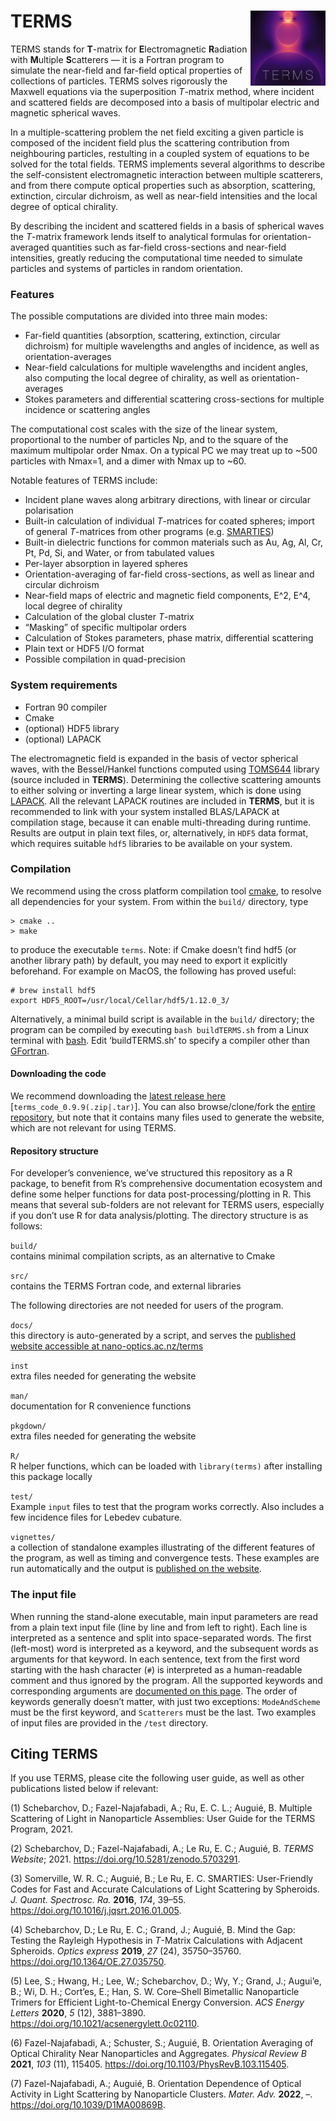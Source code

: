 
<!-- README.md is generated from README.Rmd. Please edit that file -->

# TERMS <img src="man/figures/logo.png" width="120" align="right" />

TERMS stands for **T**-matrix for **E**lectromagnetic **R**adiation with
**M**ultiple **S**catterers — it is a Fortran program to simulate the
near-field and far-field optical properties of collections of particles.
TERMS solves rigorously the Maxwell equations via the superposition
*T*-matrix method, where incident and scattered fields are decomposed
into a basis of multipolar electric and magnetic spherical waves.

In a multiple-scattering problem the net field exciting a given particle
is composed of the incident field plus the scattering contribution from
neighbouring particles, restulting in a coupled system of equations to
be solved for the total fields. TERMS implements several algorithms to
describe the self-consistent electromagnetic interaction between
multiple scatterers, and from there compute optical properties such as
absorption, scattering, extinction, circular dichroism, as well as
near-field intensities and the local degree of optical chirality.

By describing the incident and scattered fields in a basis of spherical
waves the *T*-matrix framework lends itself to analytical formulas for
orientation-averaged quantities such as far-field cross-sections and
near-field intensities, greatly reducing the computational time needed
to simulate particles and systems of particles in random orientation.

### Features

The possible computations are divided into three main modes:

-   Far-field quantities (absorption, scattering, extinction, circular
    dichroism) for multiple wavelengths and angles of incidence, as well
    as orientation-averages
-   Near-field calculations for multiple wavelengths and incident
    angles, also computing the local degree of chirality, as well as
    orientation-averages
-   Stokes parameters and differential scattering cross-sections for
    multiple incidence or scattering angles

The computational cost scales with the size of the linear system,
proportional to the number of particles Np, and to the square of the
maximum multipolar order Nmax. On a typical PC we may treat up to \~500
particles with Nmax=1, and a dimer with Nmax up to \~60.

Notable features of TERMS include:

-   Incident plane waves along arbitrary directions, with linear or
    circular polarisation
-   Built-in calculation of individual *T*-matrices for coated spheres;
    import of general *T*-matrices from other programs
    (e.g. [SMARTIES](https://www.victoria.ac.nz/scps/research/research-groups/raman-lab/numerical-tools/smarties))
-   Built-in dielectric functions for common materials such as Au, Ag,
    Al, Cr, Pt, Pd, Si, and Water, or from tabulated values
-   Per-layer absorption in layered spheres
-   Orientation-averaging of far-field cross-sections, as well as linear
    and circular dichroism
-   Near-field maps of electric and magnetic field components, E^2, E^4,
    local degree of chirality
-   Calculation of the global cluster *T*-matrix
-   “Masking” of specific multipolar orders
-   Calculation of Stokes parameters, phase matrix, differential
    scattering
-   Plain text or HDF5 I/O format
-   Possible compilation in quad-precision

### System requirements

-   Fortran 90 compiler
-   Cmake
-   (optional) HDF5 library
-   (optional) LAPACK

The electromagnetic field is expanded in the basis of vector spherical
waves, with the Bessel/Hankel functions computed using
[TOMS644](http://www.netlib.org/toms-2014-06-10/644) library (source
included in **TERMS**). Determining the collective scattering amounts to
either solving or inverting a large linear system, which is done using
[LAPACK](http://www.netlib.org/lapack/). All the relevant LAPACK
routines are included in **TERMS**, but it is recommended to link with
your system installed BLAS/LAPACK at compilation stage, because it can
enable multi-threading during runtime.  
Results are output in plain text files, or, alternatively, in `HDF5`
data format, which requires suitable `hdf5` libraries to be available on
your system.

### Compilation

We recommend using the cross platform compilation tool
[cmake](https://cmake.org/), to resolve all dependencies for your
system. From within the `build/` directory, type

    > cmake ..
    > make

to produce the executable `terms`. Note: if Cmake doesn’t find hdf5 (or
another library path) by default, you may need to export it explicitly
beforehand. For example on MacOS, the following has proved useful:

    # brew install hdf5
    export HDF5_ROOT=/usr/local/Cellar/hdf5/1.12.0_3/

Alternatively, a minimal build script is available in the `build/`
directory; the program can be compiled by executing `bash buildTERMS.sh`
from a Linux terminal with [bash](https://www.gnu.org/software/bash/).
Edit ‘buildTERMS.sh’ to specify a compiler other than
[GFortran](https://gcc.gnu.org/wiki/GFortran).

#### Downloading the code

We recommend downloading the [latest release
here](https://github.com/nano-optics/terms/releases)
\[`terms_code_0.9.9(.zip|.tar)`\]. You can also browse/clone/fork the
[entire repository](https://github.com/nano-optics/terms), but note that
it contains many files used to generate the website, which are not
relevant for using TERMS.

#### Repository structure

For developer’s convenience, we’ve structured this repository as a R
package, to benefit from R’s comprehensive documentation ecosystem and
define some helper functions for data post-processing/plotting in R.
This means that several sub-folders are not relevant for TERMS users,
especially if you don’t use R for data analysis/plotting. The directory
structure is as follows:

`build/`  
contains minimal compilation scripts, as an alternative to Cmake

`src/`  
contains the TERMS Fortran code, and external libraries

The following directories are not needed for users of the program.

`docs/`  
this directory is auto-generated by a script, and serves the [published
website accessible at
nano-optics.ac.nz/terms](http://nano-optics.ac.nz/terms)

`inst`  
extra files needed for generating the website

`man/`  
documentation for R convenience functions

`pkgdown/`  
extra files needed for generating the website

`R/`  
R helper functions, which can be loaded with `library(terms)` after
installing this package locally

`test/`  
Example `input` files to test that the program works correctly. Also
includes a few incidence files for Lebedev cubature.

`vignettes/`  
a collection of standalone examples illustrating of the different
features of the program, as well as timing and convergence tests. These
examples are run automatically and the output is [published on the
website](http://nano-optics.ac.nz/terms/).

### The input file

When running the stand-alone executable, main input parameters are read
from a plain text input file (line by line and from left to right). Each
line is interpreted as a sentence and split into space-separated words.
The first (left-most) word is interpreted as a keyword, and the
subsequent words as arguments for that keyword. In each sentence, text
from the first word starting with the hash character (`#`) is
interpreted as a human-readable comment and thus ignored by the program.
All the supported keywords and corresponding arguments are [documented
on this page](http://nano-optics.ac.nz/terms/articles/Keywords.html).
The order of keywords generally doesn’t matter, with just two
exceptions: `ModeAndScheme` must be the first keyword, and `Scatterers`
must be the last. Two examples of input files are provided in the
`/test` directory.

## Citing TERMS

If you use TERMS, please cite the following user guide, as well as other
publications listed below if relevant:

<div style="display: none;">

<sup>1</sup>,,<sup>2</sup>,<sup>3</sup>,<sup>4</sup>,<sup>5</sup>,<sup>6</sup>,<sup>**Fazel-Najafabadi:2021ud?**</sup>,<sup>7</sup>
Herran:2021wh

</div>

<div id="refs" class="references csl-bib-body">

<div id="ref-Schebarchov:2021wc" class="csl-entry">

<span class="csl-left-margin">(1) </span><span
class="csl-right-inline">Schebarchov, D.; Fazel-Najafabadi, A.; Ru, E.
C. L.; Auguié, B. Multiple Scattering of Light in Nanoparticle
Assemblies: User Guide for the TERMS Program, 2021.</span>

</div>

<div id="ref-Schebarchov:2021ut" class="csl-entry">

<span class="csl-left-margin">(2) </span><span
class="csl-right-inline">Schebarchov, D.; Fazel-Najafabadi, A.; Le Ru,
E. C.; Auguié, B. *TERMS Website*; 2021.
<https://doi.org/10.5281/zenodo.5703291>.</span>

</div>

<div id="ref-Somerville:2016aa" class="csl-entry">

<span class="csl-left-margin">(3) </span><span
class="csl-right-inline">Somerville, W. R. C.; Auguié, B.; Le Ru, E. C.
SMARTIES: User-Friendly Codes for Fast and Accurate Calculations of
Light Scattering by Spheroids. *J. Quant. Spectrosc. Ra.* **2016**,
*174*, 39–55. <https://doi.org/10.1016/j.jqsrt.2016.01.005>.</span>

</div>

<div id="ref-schebarchov2019mind" class="csl-entry">

<span class="csl-left-margin">(4) </span><span
class="csl-right-inline">Schebarchov, D.; Le Ru, E. C.; Grand, J.;
Auguié, B. Mind the Gap: Testing the Rayleigh Hypothesis in *T*-Matrix
Calculations with Adjacent Spheroids. *Optics express* **2019**, *27*
(24), 35750–35760. <https://doi.org/10.1364/OE.27.035750>.</span>

</div>

<div id="ref-Lee:2020aa" class="csl-entry">

<span class="csl-left-margin">(5) </span><span
class="csl-right-inline">Lee, S.; Hwang, H.; Lee, W.; Schebarchov, D.;
Wy, Y.; Grand, J.; Augui’e, B.; Wi, D. H.; Cort’es, E.; Han, S. W.
Core–Shell Bimetallic Nanoparticle Trimers for Efficient
Light-to-Chemical Energy Conversion. *ACS Energy Letters* **2020**, *5*
(12), 3881–3890. <https://doi.org/10.1021/acsenergylett.0c02110>.</span>

</div>

<div id="ref-fazel2021orientation" class="csl-entry">

<span class="csl-left-margin">(6) </span><span
class="csl-right-inline">Fazel-Najafabadi, A.; Schuster, S.; Auguié, B.
Orientation Averaging of Optical Chirality Near Nanoparticles and
Aggregates. *Physical Review B* **2021**, *103* (11), 115405.
<https://doi.org/10.1103/PhysRevB.103.115405>.</span>

</div>

<div id="ref-Fazel-Najafabadi:2022ud" class="csl-entry">

<span class="csl-left-margin">(7) </span><span
class="csl-right-inline">Fazel-Najafabadi, A.; Auguié, B. Orientation
Dependence of Optical Activity in Light Scattering by Nanoparticle
Clusters. *Mater. Adv.* **2022**, –.
<https://doi.org/10.1039/D1MA00869B>.</span>

</div>

</div>
